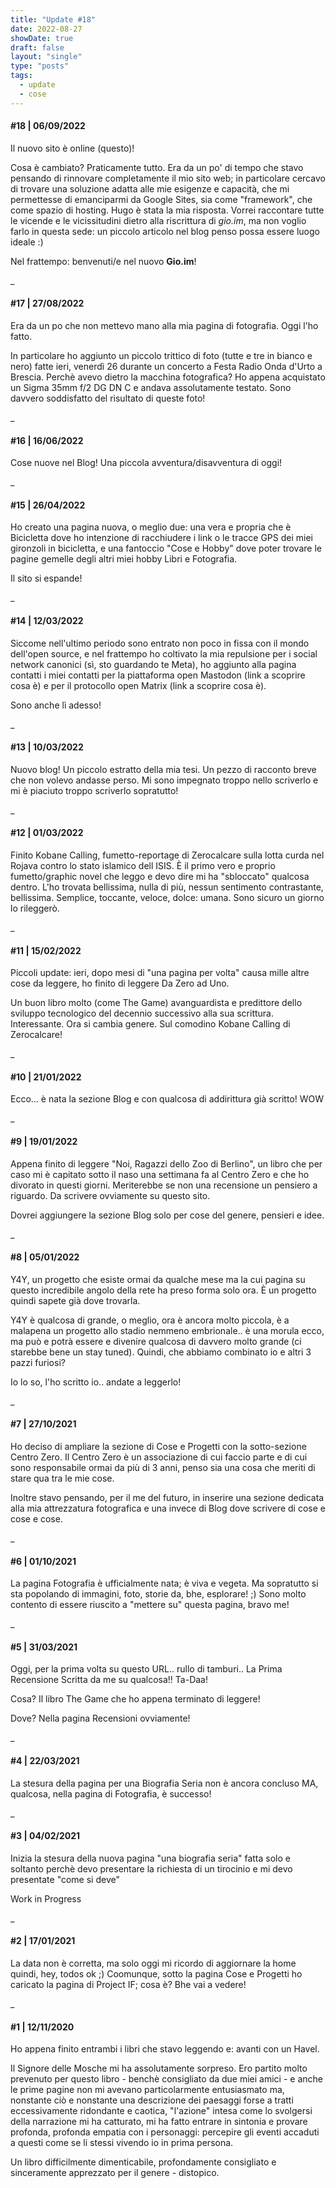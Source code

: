 ```yaml
---
title: "Update #18"
date: 2022-08-27
showDate: true
draft: false
layout: "single"
type: "posts"
tags:
  - update
  - cose
---
```


#### #18 | 06/09/2022

Il nuovo sito è online (questo)!

Cosa è cambiato? Praticamente tutto. Era da un po' di tempo che stavo pensando di rinnovare completamente il mio sito web; in particolare cercavo di trovare una soluzione adatta alle mie esigenze e capacità, che mi permettesse di emanciparmi da Google Sites, sia come "framework", che come spazio di hosting. Hugo è stata la mia risposta.
Vorrei raccontare tutte le vicende e le vicissitudini dietro alla riscrittura di _gio.im_, ma non voglio farlo in questa sede: un piccolo articolo nel blog penso possa essere luogo ideale :)

Nel frattempo: benvenuti/e nel nuovo **Gio.im**!

_

#### #17 | 27/08/2022

Era da un po che non mettevo mano alla mia pagina di fotografia. Oggi l'ho fatto.

In particolare ho aggiunto un piccolo trittico di foto (tutte e tre in bianco e nero) fatte ieri, venerdì 26 durante un concerto a Festa Radio Onda d'Urto a Brescia. Perchè avevo dietro la macchina fotografica? Ho appena acquistato un Sigma 35mm f/2 DG DN C e andava assolutamente testato.
Sono davvero soddisfatto del risultato di queste foto!

_

#### #16 | 16/06/2022

Cose nuove nel Blog! Una piccola avventura/disavventura di oggi!

_

#### #15 | 26/04/2022

Ho creato una pagina nuova, o meglio due: una vera e propria che è Bicicletta dove ho intenzione di racchiudere i link o le tracce GPS dei miei gironzoli in bicicletta, e una fantoccio "Cose e Hobby" dove poter trovare le pagine gemelle degli altri miei hobby Libri e Fotografia.

Il sito si espande!

_

#### #14 | 12/03/2022

Siccome nell'ultimo periodo sono entrato non poco in fissa con il mondo dell'open source, e nel frattempo ho coltivato la mia repulsione per i social network canonici (sì, sto guardando te Meta), ho aggiunto alla pagina contatti i miei contatti per la piattaforma open Mastodon (link a scoprire cosa è) e per il protocollo open Matrix (link a scoprire cosa è).

Sono anche lì adesso!

_

#### #13 | 10/03/2022

Nuovo blog! Un piccolo estratto della mia tesi. Un pezzo di racconto breve che non volevo andasse perso. Mi sono impegnato troppo nello scriverlo e mi è piaciuto troppo scriverlo sopratutto!

_

#### #12 | 01/03/2022

Finito Kobane Calling, fumetto-reportage di Zerocalcare sulla lotta curda nel Rojava contro lo stato islamico dell ISIS. È il primo vero e proprio fumetto/graphic novel che leggo e devo dire mi ha "sbloccato" qualcosa dentro. L'ho trovata bellissima, nulla di più, nessun sentimento contrastante, bellissima.
Semplice, toccante, veloce, dolce: umana. Sono sicuro un giorno lo rileggerò.

_

#### #11 | 15/02/2022

Piccoli update: ieri, dopo mesi di "una pagina per volta" causa mille altre cose da leggere, ho finito di leggere Da Zero ad Uno.

Un buon libro molto (come The Game) avanguardista e predittore dello sviluppo tecnologico del decennio successivo alla sua scrittura. Interessante.
Ora si cambia genere. Sul comodino Kobane Calling di Zerocalcare!

_

#### #10 | 21/01/2022

Ecco... è nata la sezione Blog e con qualcosa di addirittura già scritto!
WOW

_

#### #9 | 19/01/2022

Appena finito di leggere "Noi, Ragazzi dello Zoo di Berlino", un libro che per caso mi è capitato sotto il naso una settimana fa al Centro Zero e che ho divorato in questi giorni. Meriterebbe se non una recensione un pensiero a riguardo. Da scrivere ovviamente su questo sito.

Dovrei aggiungere la sezione Blog solo per cose del genere, pensieri e idee.

_

#### #8 | 05/01/2022

Y4Y, un progetto che esiste ormai da qualche mese ma la cui pagina su questo incredibile angolo della rete ha preso forma solo ora. È un progetto quindi sapete già dove trovarla.

Y4Y è qualcosa di grande, o meglio, ora è ancora molto piccola, è a malapena un progetto allo stadio nemmeno embrionale.. è una morula ecco, ma può e potrà essere e divenire qualcosa di davvero molto grande (ci starebbe bene un stay tuned). Quindi, che abbiamo combinato io e altri 3 pazzi furiosi?

Io lo so, l'ho scritto io.. andate a leggerlo!

_

#### #7 | 27/10/2021

Ho deciso di ampliare la sezione di Cose e Progetti con la sotto-sezione Centro Zero. Il Centro Zero è un associazione di cui faccio parte e di cui sono responsabile ormai da più di 3 anni, penso sia una cosa che meriti di stare qua tra le mie cose.

Inoltre stavo pensando, per il me del futuro, in inserire una sezione dedicata alla mia attrezzatura fotografica e una invece di Blog dove scrivere di cose e cose e cose.

_

#### #6 | 01/10/2021

La pagina Fotografia è ufficialmente nata; è viva e vegeta. Ma sopratutto si sta popolando di immagini, foto, storie da, bhe, esplorare! ;)
Sono molto contento di essere riuscito a "mettere su" questa pagina, bravo me!

_

#### #5 | 31/03/2021

Oggi, per la prima volta su questo URL.. rullo di tamburi.. La Prima Recensione Scritta da me su qualcosa!! Ta-Daa!

Cosa? Il libro The Game che ho appena terminato di leggere!

Dove? Nella pagina Recensioni ovviamente!

_

#### #4 | 22/03/2021

La stesura della pagina per una Biografia Seria non è ancora concluso MA, qualcosa, nella pagina di Fotografia, è successo!

_

#### #3 | 04/02/2021

Inizia la stesura della nuova pagina "una biografia seria" fatta solo e soltanto perchè devo presentare la richiesta di un tirocinio e mi devo presentate "come si deve"

Work in Progress

_

#### #2 | 17/01/2021

La data non è corretta, ma solo oggi mi ricordo di aggiornare la home quindi, hey, todos ok ;)
Coomunque, sotto la pagina Cose e Progetti ho caricato la pagina di Project IF; cosa è? Bhe vai a vedere!

_

#### #1 | 12/11/2020

Ho appena finito entrambi i libri che stavo leggendo e: avanti con un Havel.

Il Signore delle Mosche mi ha assolutamente sorpreso. Ero partito molto prevenuto per questo libro - benchè consigliato da due miei amici - e anche le prime pagine non mi avevano particolarmente entusiasmato ma, nonstante ciò e nonstante una descrizione dei paesaggi forse a tratti eccessivamente ridondante e caotica, "l'azione" intesa come lo svolgersi della narrazione mi ha catturato, mi ha fatto entrare in sintonia e provare profonda, profonda empatia con i personaggi: percepire gli eventi accaduti a questi come se li stessi vivendo io in prima persona.

Un libro difficilmente dimenticabile, profondamente consigliato e sinceramente apprezzato per il genere - distopico.
